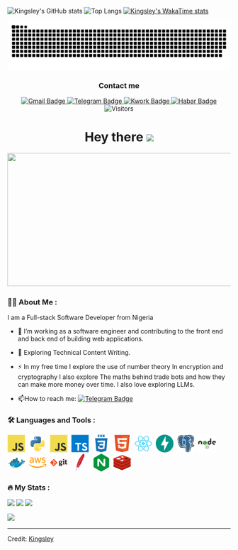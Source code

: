 ![Kingsley's GitHub
stats](https://github-readme-stats.vercel.app/api?username=kingsley-sama&show=reviews,discussions_started,discussions_answered,prs_merged,prs_merged_percentage_icons=true&theme=radical)
![Top
Langs](https://github-readme-stats.vercel.app/api/top-langs/?username=kingsley-sama)
[![Kingsley's WakaTime
stats](https://github-readme-stats.vercel.app/api/wakatime?username=kingsleySama)](https://github.com/anuraghazra/github-readme-stats)
<div align="center">
  <div align="center">
  <img  src="https://raw.githubusercontent.com/1999AZZAR/1999AZZAR/readme/resources/img/grid-snake.svg"
       alt="snake" />
  </div>
  <div align="center" id="badges">
    <h3 align="center">Contact me</h3>
    <a href="mailto:kngsley2018@gmail.com">
      <img src="https://img.shields.io/badge/-kngsley2018@gmail.com?style=for-the-badge&logo=gmail&logoColor=white" alt="Gmail Badge"/>
    </a>
    <a href="https://kingsleyokpo.tech">
      <img src="https://img.shields.io/badge/-KingsleyOkpo-blue?style=for-the-badge&logo=telegram&logoColor=white" alt="Telegram Badge"/>
    </a>
    <a href="https://github.com/kingsle-sama">
      <img src="https://img.shields.io/badge/-KingsleyOkpo-yellow?style=for-the-badge&logo=kwork&logoColor=white" alt="Kwork Badge"/>
    </a>
     <a href="https://">
      <img src="https://img.shields.io/badge/-KingsleyOkpo-brightgreen?style=for-the-badge&logo=habr&logoColor=white" alt="Habar Badge"/>
    </a>
  </div>  
  <img alt="Visitors" src="https://kingsleyokpo.tech/ghpvc/?username=kingsley-sama&label=Profile%20Visits&style=for-the-badge" />
  <h1>
    Hey there
    <img src="https://media.giphy.com/media/hvRJCLFzcasrR4ia7z/giphy.gif" width="30px"/>
  </h1>
  <div align="center">
    <img src="https://media.giphy.com/media/dWesBcTLavkZuG35MI/giphy.gif" width="600" height="300"/>
  </div>
</div>


### :woman_technologist: About Me :
 I am a Full-stack Software Developer from Nigeria <br>
- :telescope: I’m working as a software engineer and contributing to the front end and back end of building web applications.

- :seedling: Exploring Technical Content Writing.

- :zap: In my free time I explore the use of number theory In encryption and
  cryptography I also explore The maths behind trade bots and how they can make
  more money over time. I also love exploring LLMs.

- :mailbox:How to reach me: [![Telegram Badge](https://img.shields.io/badge/-KingsleyOkpo-blue?style=flat&logo=Telegram&logoColor=white)](https://t.me/AlekGurov)


### :hammer_and_wrench: Languages and Tools :
<div> <img src="https://github.com/devicons/devicon/blob/master/icons/javascript/javascript-original.svg" title="JavaScript" alt="JavaScript" width="40" height="40"/>&nbsp;
  <img src="https://github.com/devicons/devicon/blob/master/icons/python/python-original.svg" title="Python" alt="Python" width="40" height="40"/>&nbsp;
  <img src="https://github.com/devicons/devicon/blob/master/icons/javascript/javascript-original.svg" title="JavaScript" alt="JavaScript" width="40" height="40"/>&nbsp;
   <img src="https://github.com/devicons/devicon/blob/master/icons/typescript/typescript-original.svg" title="TypeScript" alt="TypeScript" width="40" height="40"/>&nbsp;
  <img src="https://github.com/devicons/devicon/blob/master/icons/css3/css3-plain-wordmark.svg"  title="CSS3" alt="CSS" width="40" height="40"/>&nbsp;
  <img src="https://github.com/devicons/devicon/blob/master/icons/html5/html5-original.svg" title="HTML5" alt="HTML" width="40" height="40"/>&nbsp;
  <img src="https://github.com/devicons/devicon/blob/master/icons/react/react-original.svg" title="ReactJs" alt="FastAPI" width="40" height="40"/>&nbsp;
  <img src="https://github.com/devicons/devicon/blob/master/icons/fastapi/fastapi-original.svg" title="FastAPI" alt="FastAPI" width="40" height="40"/>&nbsp;
  <img src="https://github.com/devicons/devicon/blob/master/icons/postgresql/postgresql-original.svg" title="PostgreSQL"  alt="PostgreSQL" width="40" height="40"/>&nbsp;
  <img src="https://github.com/devicons/devicon/blob/master/icons/nodejs/nodejs-original-wordmark.svg" title="NodeJS" alt="NodeJS" width="40" height="40"/>&nbsp;
   <img src="https://github.com/devicons/devicon/blob/master/icons/docker/docker-original.svg" title="Docker" alt="Docker " width="40" height="40"/>&nbsp;
  <img src="https://github.com/devicons/devicon/blob/master/icons/amazonwebservices/amazonwebservices-plain-wordmark.svg" title="AWS" alt="AWS" width="40" height="40"/>&nbsp;
  <img src="https://github.com/devicons/devicon/blob/master/icons/git/git-original-wordmark.svg" title="Git" **alt="Git" width="40" height="40"/>&nbsp;
  <img src="https://github.com/devicons/devicon/blob/master/icons/apache/apache-plain.svg" title="Apache" alt="Apache" width="40" height="40"/>&nbsp;
  <img src="https://github.com/devicons/devicon/blob/master/icons/nginx/nginx-original.svg" title="Nginx" alt="Nginx" width="40" height="40"/>&nbsp;
  <img src="https://github.com/devicons/devicon/blob/master/icons/redis/redis-original.svg" title="Redis" alt="Redis" width="40" height="40"/>&nbsp;
  
</div>


### :fire: My Stats :
![](http://github-profile-summary-cards.vercel.app/api/cards/profile-details?username=kingsley-sama&theme=dark)
![](http://github-profile-summary-cards.vercel.app/api/cards/stats?username=kingsley-sama&theme=dark)
![](http://github-profile-summary-cards.vercel.app/api/cards/repos-per-language?username=kingsley-sama&theme=dark)

<!--horizontal divider(gradiant)-->
<img src="https://user-images.githubusercontent.com/73097560/115834477-dbab4500-a447-11eb-908a-139a6edaec5c.gif">

----------------------------------------------------------------------
Credit: [Kingsley](https://github.com/kingsley-sama)
